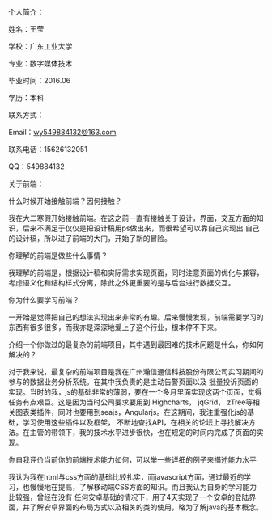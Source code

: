 个人简介：

姓名：王莹

学校：广东工业大学

专业：数字媒体技术

毕业时间：2016.06

学历：本科

联系方式：

Email：wy549884132@163.com

联系电话：15626132051

QQ：549884132

关于前端：

什么时候开始接触前端？因何接触？

我在大二寒假开始接触前端。在这之前一直有接触关于设计，界面，交互方面的知识，后来不满足于仅仅是把设计稿用ps做出来，而很希望可以靠自己实现出
自己的设计稿，所以进了前端的大门，开始了新的冒险。

你理解的前端是做些什么事情？

我理解的前端是，根据设计稿和实际需求实现页面，同时注意页面的优化与兼容，考虑语义化和结构样式分离，除此之外更重要的是与后台进行数据交互。

你为什么要学习前端？

一开始是觉得把自己的想法实现出来非常的有趣。后来慢慢发现，前端需要学习的东西有很多很多，而我亦是深深地爱上了这个行业，根本停不下来。

介绍一个你做过的最复杂的前端项目，其中遇到最困难的技术问题是什么，你如何解决的？

对于我来说，最复杂的前端项目是我在广州瀚信通信科技股份有限公司实习期间的参与的数据业务分析系统。在其中我负责的是主动告警页面以及
批量投诉页面的实现。当时的我，js的基础非常的薄弱，要在一个多月里面实现这两个页面，觉得任务有点艰巨。这是因为当时公司要求要用到
Highcharts， jqGrid， zTree等相关图表类插件，同时也要用到seajs，Angularjs。在这期间，我注重强化js的基础，学习使用这些插件以及框架，
不断地查找API，在相关的论坛上寻找解决方法。在主管的带领下，我的技术水平进步很快，也在规定的时间内完成了页面的实现。

你自我评价当前你的前端技术能力如何，可以举一些详细的例子来描述能力水平

我认为我在html与css方面的基础比较扎实，而javascript方面，通过最近的学习，也慢慢地在提高，了解移动端CSS方面的知识。而且我认为自身的学习能力比较强，曾经在没有
任何安卓基础的情况下，用了4天实现了一个安卓的登陆界面，并了解安卓界面的布局方式以及相关的类的使用，略为了解java的基本概念。
